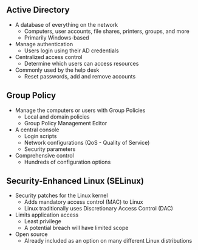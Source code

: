 ## Active Directory
- A database of everything on the network
	- Computers, user accounts, file shares, printers, groups, and more
	- Primarily Windows-based
- Manage authentication
	- Users login using their AD credentials
- Centralized access control
	- Determine which users can access resources
- Commonly used by the help desk
	- Reset passwords, add and remove accounts
## Group Policy
- Manage the computers or users with Group Policies
	- Local and domain policies
	- Group Policy Management Editor
- A central console
	- Login scripts
	- Network configurations (QoS - Quality of Service)
	- Security parameters
- Comprehensive control
	- Hundreds of configuration options
## Security-Enhanced Linux (SELinux)
- Security patches for the Linux kernel
	- Adds mandatory access control (MAC) to Linux
	- Linux traditionally uses Discretionary Access Control (DAC)
- Limits application access
	- Least privilege
	- A potential breach will have limited scope
- Open source
	- Already included as an option on many different Linux distributions